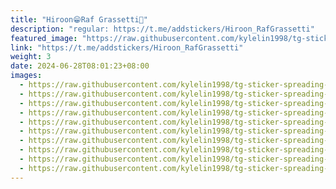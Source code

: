 ```yaml
---
title: "Hiroon😁Raf Grassetti🐸"
description: "regular: https://t.me/addstickers/Hiroon_RafGrassetti"
featured_image: "https://raw.githubusercontent.com/kylelin1998/tg-sticker-spreading-worldwide-images/main/img/2d669a58-9871-45f7-aaf7-350ba0016435.jpg"
link: "https://t.me/addstickers/Hiroon_RafGrassetti"
weight: 3
date: 2024-06-28T08:01:23+08:00
images:
  - https://raw.githubusercontent.com/kylelin1998/tg-sticker-spreading-worldwide-images/main/img/2d669a58-9871-45f7-aaf7-350ba0016435.jpg
  - https://raw.githubusercontent.com/kylelin1998/tg-sticker-spreading-worldwide-images/main/img/ab91a0fe-c385-483d-995a-72e123e056e9.jpg
  - https://raw.githubusercontent.com/kylelin1998/tg-sticker-spreading-worldwide-images/main/img/d0c7107c-b71c-47b5-9948-ef339c82f97e.jpg
  - https://raw.githubusercontent.com/kylelin1998/tg-sticker-spreading-worldwide-images/main/img/6c3aa3ec-ad94-4ab9-8f7b-9e285b005672.jpg
  - https://raw.githubusercontent.com/kylelin1998/tg-sticker-spreading-worldwide-images/main/img/cfdf1294-d093-4134-a5a9-a37bff9bc060.jpg
  - https://raw.githubusercontent.com/kylelin1998/tg-sticker-spreading-worldwide-images/main/img/feac4796-19f1-48ff-9734-49c2789c51ea.jpg
  - https://raw.githubusercontent.com/kylelin1998/tg-sticker-spreading-worldwide-images/main/img/57b37c01-0461-40ff-a675-ca37853c4b73.jpg
  - https://raw.githubusercontent.com/kylelin1998/tg-sticker-spreading-worldwide-images/main/img/94861ec0-b3e9-491c-b3ec-66c1bbc7d6f5.jpg
  - https://raw.githubusercontent.com/kylelin1998/tg-sticker-spreading-worldwide-images/main/img/1fcbcb48-bcc2-4fee-ba59-c27196006572.jpg
  - https://raw.githubusercontent.com/kylelin1998/tg-sticker-spreading-worldwide-images/main/img/ebcac424-dd9b-4d68-a713-599e0604e052.jpg
---
```

